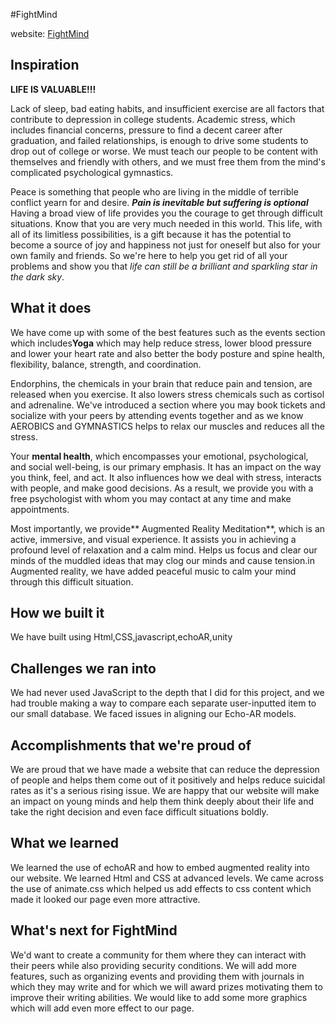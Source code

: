 #FightMind

website: [FightMind](http://depress-the-depression-with.us/)

## Inspiration
**LIFE IS VALUABLE!!!**

Lack of sleep, bad eating habits, and insufficient exercise are all factors that contribute to depression in college students. Academic stress, which includes financial concerns, pressure to find a decent career after graduation, and failed relationships, is enough to drive some students to drop out of college or worse. We must teach our people to be content with themselves and friendly with others, and we must free them from the mind's complicated psychological gymnastics.

Peace is something that people who are living in the middle of terrible conflict yearn for and desire. 
                                       **_Pain is inevitable but suffering is optional_**
Having a broad view of life provides you the courage to get through difficult situations. Know that you are very much needed in this world.  This life, with all of its limitless possibilities, is a gift because it has the potential to become a source of joy and happiness not just for oneself but also for your own family and friends. So we're here to help you get rid of all your problems and show you that _life can still be a brilliant and sparkling star in the dark sky_.

## What it does
We have come up with some of the best features such as the events section which includes**Yoga** which may help reduce stress, lower blood pressure and lower your heart rate and also better the body posture and spine health, flexibility, balance, strength, and coordination.

Endorphins, the chemicals in your brain that reduce pain and tension, are released when you exercise. It also lowers stress chemicals such as cortisol and adrenaline. We've introduced a section where you may book tickets and socialize with your peers by attending events together and as we know AEROBICS and GYMNASTICS helps to relax our muscles and reduces all the stress.

Your **mental health**, which encompasses your emotional, psychological, and social well-being, is our primary emphasis. It has an impact on the way you think, feel, and act. It also influences how we deal with stress, interacts with people, and make good decisions. As a result, we provide you with a free psychologist with whom you may contact at any time and make appointments.

Most importantly, we provide** Augmented Reality Meditation**, which is an active, immersive, and visual experience. It assists you in achieving a profound level of relaxation and a calm mind. Helps us focus and clear our minds of the muddled ideas that may clog our minds and cause tension.in Augmented reality, we have added peaceful music to calm your mind through this difficult situation.

## How we built it
We have built using Html,CSS,javascript,echoAR,unity

## Challenges we ran into
We had never used JavaScript to the depth that I did for this project, and we had trouble making a way to compare each separate user-inputted item to our small database. We faced issues in aligning our Echo-AR models.



## Accomplishments that we're proud of
We are proud that we have made a website that can reduce the depression of people and helps them come out of it positively and helps reduce suicidal rates as it's a serious rising issue. We are happy that our website will make an impact on young minds and help them think deeply about their life and take the right decision and even face difficult situations boldly.

## What we learned
We learned the use of echoAR and how to embed augmented reality into our website. We learned Html and CSS at advanced levels. We came across the use of animate.css which helped us add effects to css content which made it looked our page even more attractive.

## What's next for FightMind

We'd want to create a community for them where they can interact with their peers while also providing security conditions. We will add more features, such as organizing events and providing them with journals in which they may write and for which we will award prizes motivating them to improve their writing abilities. We would like to add some more graphics which will add even more effect to our page.

